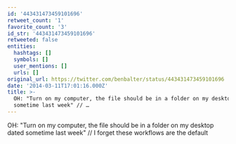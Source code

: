 ```yaml
---
id: '443431473459101696'
retweet_count: '1'
favorite_count: '3'
id_str: '443431473459101696'
retweeted: false
entities:
  hashtags: []
  symbols: []
  user_mentions: []
  urls: []
original_url: https://twitter.com/benbalter/status/443431473459101696
date: '2014-03-11T17:01:16.000Z'
title: >-
  OH: "Turn on my computer, the file should be in a folder on my desktop dated
  sometime last week" // …
---
```


OH: "Turn on my computer, the file should be in a folder on my desktop dated sometime last week" // I forget these workflows are the default